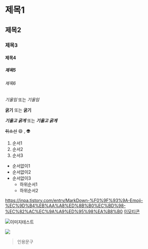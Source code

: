 # 제목1
## 제목2
### 제목3
#### 제목4
##### 제목5
###### 제목6

*기울임* 또는 _기울임_

**굵기** 또는 __굵기__

***기울고 굵게*** 또는 ___기울고 굵게___

~~취소선~~
:smile: , :alien:

1. 순서1
2. 순서2
3. 순서3

+ 순서없이1
+ 순서없이2
+ 순서없이3
    + 하위순서1
    + 하위순서2

<https://inpa.tistory.com/entry/MarkDown-%F0%9F%93%9A-Emoji-%EC%9D%B4%EB%AA%A8%ED%8B%B0%EC%BD%98-%EC%82%AC%EC%9A%A9%ED%95%98%EA%B8%B0>
[이모티콘](https://inpa.tistory.com/entry/MarkDown-%F0%9F%93%9A-Emoji-%EC%9D%B4%EB%AA%A8%ED%8B%B0%EC%BD%98-%EC%82%AC%EC%9A%A9%ED%95%98%EA%B8%B0)

![이미지테스트](https://live.lge.co.kr/lg-net-a-porter/)

<img src="https://pds.joongang.co.kr/news/component/htmlphoto_mmdata/202105/23/155b48c7-1871-4f1c-b7ee-3357f0a5f27c.jpg" sidth="50" geight="50">

> 인용문구

